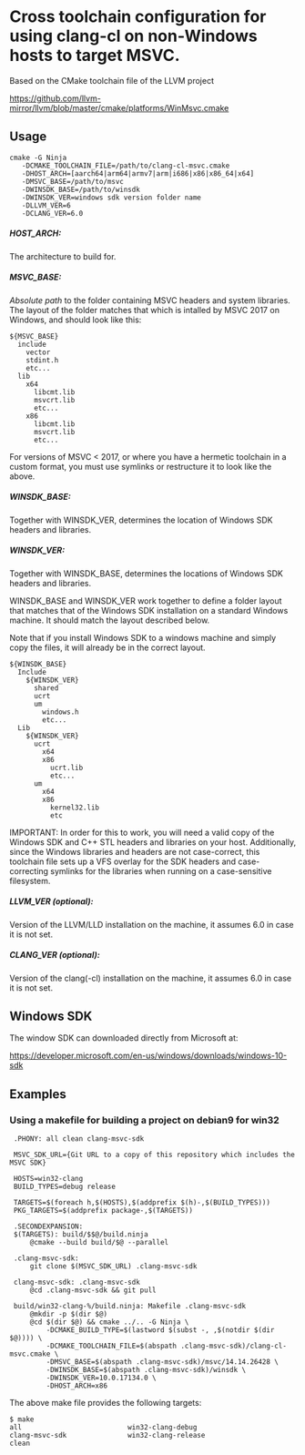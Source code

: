 # Cross toolchain configuration for using clang-cl on non-Windows hosts to target MSVC.

Based on the CMake toolchain file of the LLVM project

https://github.com/llvm-mirror/llvm/blob/master/cmake/platforms/WinMsvc.cmake

## Usage 

```
cmake -G Ninja
   -DCMAKE_TOOLCHAIN_FILE=/path/to/clang-cl-msvc.cmake
   -DHOST_ARCH=[aarch64|arm64|armv7|arm|i686|x86|x86_64|x64]
   -DMSVC_BASE=/path/to/msvc
   -DWINSDK_BASE=/path/to/winsdk
   -DWINSDK_VER=windows sdk version folder name
   -DLLVM_VER=6
   -DCLANG_VER=6.0
```

##### HOST_ARCH:
   The architecture to build for.

##### MSVC_BASE:
  *Absolute path* to the folder containing MSVC headers and system libraries.
  The layout of the folder matches that which is intalled by MSVC 2017 on
  Windows, and should look like this:

```
${MSVC_BASE}
  include
    vector
    stdint.h
    etc...
  lib
    x64
      libcmt.lib
      msvcrt.lib
      etc...
    x86
      libcmt.lib
      msvcrt.lib
      etc...
```

For versions of MSVC < 2017, or where you have a hermetic toolchain in a
custom format, you must use symlinks or restructure it to look like the above.

##### WINSDK_BASE:
  Together with WINSDK_VER, determines the location of Windows SDK headers
  and libraries.

##### WINSDK_VER:
  Together with WINSDK_BASE, determines the locations of Windows SDK headers
  and libraries.

WINSDK_BASE and WINSDK_VER work together to define a folder layout that matches
that of the Windows SDK installation on a standard Windows machine.  It should
match the layout described below.

Note that if you install Windows SDK to a windows machine and simply copy the
files, it will already be in the correct layout.

```
${WINSDK_BASE}
  Include
    ${WINSDK_VER}
      shared
      ucrt
      um
        windows.h
        etc...
  Lib
    ${WINSDK_VER}
      ucrt
        x64
        x86
          ucrt.lib
          etc...
      um
        x64
        x86
          kernel32.lib
          etc
```

IMPORTANT: In order for this to work, you will need a valid copy of the Windows
SDK and C++ STL headers and libraries on your host.  Additionally, since the
Windows libraries and headers are not case-correct, this toolchain file sets
up a VFS overlay for the SDK headers and case-correcting symlinks for the
libraries when running on a case-sensitive filesystem.

##### LLVM_VER (optional):
  Version of the LLVM/LLD installation on the machine, it assumes 6.0 in case it is
  not set.

##### CLANG_VER (optional):
  Version of the clang(-cl) installation on the machine, it assumes 6.0 in case it is
  not set.


## Windows SDK

The window SDK can downloaded directly from Microsoft at:

https://developer.microsoft.com/en-us/windows/downloads/windows-10-sdk

## Examples

### Using a makefile for building a project on debian9 for win32

```
 .PHONY: all clean clang-msvc-sdk
 
 MSVC_SDK_URL={Git URL to a copy of this repository which includes the MSVC SDK}
 
 HOSTS=win32-clang
 BUILD_TYPES=debug release
 
 TARGETS=$(foreach h,$(HOSTS),$(addprefix $(h)-,$(BUILD_TYPES)))
 PKG_TARGETS=$(addprefix package-,$(TARGETS))
 
 .SECONDEXPANSION:
 $(TARGETS): build/$$@/build.ninja
     @cmake --build build/$@ --parallel
 
 .clang-msvc-sdk:
     git clone $(MSVC_SDK_URL) .clang-msvc-sdk
 
 clang-msvc-sdk: .clang-msvc-sdk
     @cd .clang-msvc-sdk && git pull
 
 build/win32-clang-%/build.ninja: Makefile .clang-msvc-sdk
     @mkdir -p $(dir $@)
     @cd $(dir $@) && cmake ../.. -G Ninja \
         -DCMAKE_BUILD_TYPE=$(lastword $(subst -, ,$(notdir $(dir $@)))) \
         -DCMAKE_TOOLCHAIN_FILE=$(abspath .clang-msvc-sdk)/clang-cl-msvc.cmake \
         -DMSVC_BASE=$(abspath .clang-msvc-sdk)/msvc/14.14.26428 \
         -DWINSDK_BASE=$(abspath .clang-msvc-sdk)/winsdk \
         -DWINSDK_VER=10.0.17134.0 \
         -DHOST_ARCH=x86
```

The above make file provides the following targets:

```
$ make
all                          win32-clang-debug
clang-msvc-sdk               win32-clang-release
clean
```